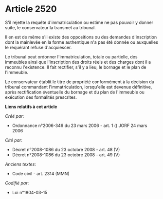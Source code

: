 # Article 2520

S'il rejette la requête d'immatriculation ou estime ne pas pouvoir y donner suite, le conservateur la transmet au tribunal.

Il en est de même s'il existe des oppositions ou des demandes d'inscription dont la mainlevée en la forme authentique n'a pas
été donnée ou auxquelles le requérant refuse d'acquiescer.

Le tribunal peut ordonner l'immatriculation, totale ou partielle, des immeubles ainsi que l'inscription des droits réels et
des charges dont il a reconnu l'existence. Il fait rectifier, s'il y a lieu, le bornage et le plan de l'immeuble.

Le conservateur établit le titre de propriété conformément à la décision du tribunal commandant l'immatriculation,
lorsqu'elle est devenue définitive, après rectification éventuelle du bornage et du plan de l'immeuble ou exécution des
formalités prescrites.

**Liens relatifs à cet article**

_Créé par_:

  - Ordonnance n°2006-346 du 23 mars 2006 - art. 1 () JORF 24 mars 2006

_Cité par_:

  - Décret n°2008-1086 du 23 octobre 2008 - art. 48 (V)
  - Décret n°2008-1086 du 23 octobre 2008 - art. 49 (V)

_Anciens textes_:

  - Code civil - art. 2314 (MMN)

_Codifié par_:

  - Loi n°1804-03-15
